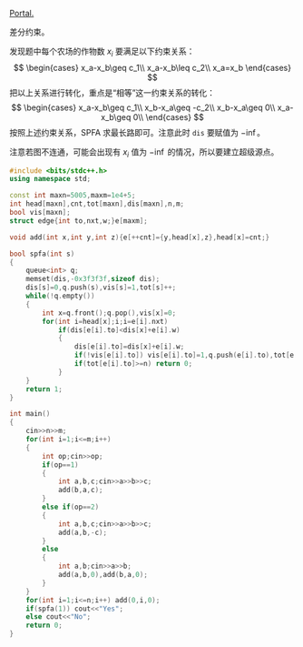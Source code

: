 [Portal.](https://www.luogu.com.cn/problem/P1993)

差分约束。

发现题中每个农场的作物数 $x_i$ 要满足以下约束关系：
$$
\begin{cases}
x_a-x_b\geq c_1\\
x_a-x_b\leq c_2\\
x_a=x_b
\end{cases}
$$
把以上关系进行转化，重点是“相等”这一约束关系的转化：
$$
\begin{cases}
x_a-x_b\geq c_1\\
x_b-x_a\geq -c_2\\
x_b-x_a\geq 0\\
x_a-x_b\geq 0\\
\end{cases}
$$
按照上述约束关系，SPFA 求最长路即可。注意此时 `dis` 要赋值为 $-\inf$。

注意若图不连通，可能会出现有 $x_i$ 值为 $-\inf$ 的情况，所以要建立超级源点。

```cpp
#include <bits/stdc++.h>
using namespace std;

const int maxn=5005,maxm=1e4+5;
int head[maxn],cnt,tot[maxn],dis[maxn],n,m;
bool vis[maxn];
struct edge{int to,nxt,w;}e[maxm];

void add(int x,int y,int z){e[++cnt]={y,head[x],z},head[x]=cnt;}

bool spfa(int s)
{
    queue<int> q;
    memset(dis,-0x3f3f3f,sizeof dis);
    dis[s]=0,q.push(s),vis[s]=1,tot[s]++;
    while(!q.empty())
    {
        int x=q.front();q.pop(),vis[x]=0;
        for(int i=head[x];i;i=e[i].nxt)
            if(dis[e[i].to]<dis[x]+e[i].w)
            {
                dis[e[i].to]=dis[x]+e[i].w;
                if(!vis[e[i].to]) vis[e[i].to]=1,q.push(e[i].to),tot[e[i].to]++;
                if(tot[e[i].to]>=n) return 0;
            }
    }
    return 1;
}

int main()
{
    cin>>n>>m;
    for(int i=1;i<=m;i++)
    {
        int op;cin>>op;
        if(op==1)
        {
            int a,b,c;cin>>a>>b>>c;
            add(b,a,c);
        }
        else if(op==2)
        {
            int a,b,c;cin>>a>>b>>c;
            add(a,b,-c);
        }
        else
        {
            int a,b;cin>>a>>b;
            add(a,b,0),add(b,a,0);
        }
    }
    for(int i=1;i<=n;i++) add(0,i,0);
    if(spfa(1)) cout<<"Yes";
    else cout<<"No";
    return 0;
}
```

